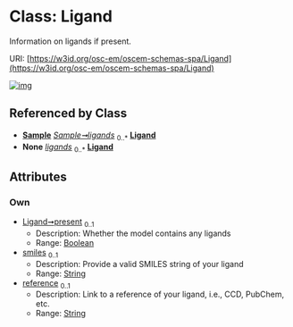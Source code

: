 
# Class: Ligand

Information on ligands if present.

URI: [https://w3id.org/osc-em/oscem-schemas-spa/Ligand](https://w3id.org/osc-em/oscem-schemas-spa/Ligand)


[![img](https://yuml.me/diagram/nofunky;dir:TB/class/[Sample],[Sample]++-%20ligands%200..*>[Ligand&#124;present:boolean%20%3F;smiles:string%20%3F;reference:string%20%3F],[Sample]++-%20ligands(i)%200..*>[Ligand])](https://yuml.me/diagram/nofunky;dir:TB/class/[Sample],[Sample]++-%20ligands%200..*>[Ligand&#124;present:boolean%20%3F;smiles:string%20%3F;reference:string%20%3F],[Sample]++-%20ligands(i)%200..*>[Ligand])

## Referenced by Class

 *  **[Sample](Sample.md)** *[Sample➞ligands](Sample_ligands.md)*  <sub>0..\*</sub>  **[Ligand](Ligand.md)**
 *  **None** *[ligands](ligands.md)*  <sub>0..\*</sub>  **[Ligand](Ligand.md)**

## Attributes


### Own

 * [Ligand➞present](Ligand_present.md)  <sub>0..1</sub>
     * Description: Whether the model contains any ligands
     * Range: [Boolean](types/Boolean.md)
 * [smiles](smiles.md)  <sub>0..1</sub>
     * Description: Provide a valid SMILES string of your ligand
     * Range: [String](types/String.md)
 * [reference](reference.md)  <sub>0..1</sub>
     * Description: Link to a reference of your ligand, i.e., CCD, PubChem, etc.
     * Range: [String](types/String.md)
